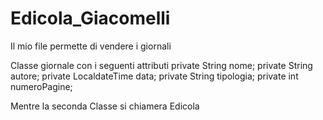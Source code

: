 # Edicola_Giacomelli
Il mio file permette di vendere i giornali

Classe giornale con i seguenti attributi private String nome; private String autore; private LocaldateTime data; private String tipologia; private int numeroPagine;

Mentre la seconda Classe si chiamera Edicola
